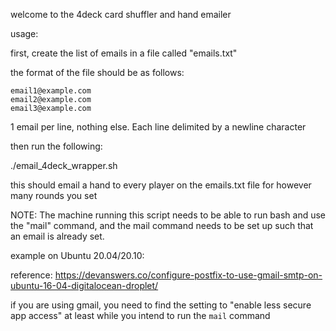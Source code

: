 welcome to the 4deck card shuffler and hand emailer

usage:

first, create the list of emails in a file called "emails.txt"

the format of the file should be as follows:

```
email1@example.com  
email2@example.com  
email3@example.com  
```

1 email per line, nothing else. Each line delimited by a newline character

then run the following:

./email_4deck_wrapper.sh <number of rounds to play>


this should email a hand to every player on the emails.txt file for however many rounds you set


NOTE:
The machine running this script needs to be able to run bash and use the "mail" command, and the mail command needs to be set up such that an email is already set.

example on Ubuntu 20.04/20.10:

reference: https://devanswers.co/configure-postfix-to-use-gmail-smtp-on-ubuntu-16-04-digitalocean-droplet/

if you are using gmail, you need to find the setting to "enable less secure app access" at least while you intend to run the `mail` command
